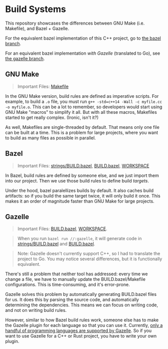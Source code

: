 
# Build Systems

This repository showcases the differences between GNU Make (i.e. Makefile), and Bazel + Gazelle.

For the equivalent bazel implementation of this C++ project, go to [the bazel branch](https://github.com/davidmcnamee/cpp_build/tree/bazel).

For an equivalent bazel implementation *with Gazelle* (translated to Go), see [the gazelle branch](https://github.com/davidmcnamee/cpp_build/tree/gazelle).

## GNU Make

> Important Files: [Makefile](https://github.com/davidmcnamee/cpp_build/blob/main/Makefile)

In the GNU Make version, build rules are defined as imperative scripts. For example, to build a `.o` file, you must run `g++ -std=c++14 -Wall -c myfile.cc -o myfile.o`. This can be a lot to remember, so developers would start using GNU Make "macros" to simplify it all. But with all these macros, Makefiles started to get really complex. (Ironic, isn't it?)

As well, Makefiles are single-threaded by default. That means only one file can be built at a time. This is a problem for large projects, where you want to build as many files as possible in parallel.

## Bazel

> Important Files: [strings/BUILD.bazel](https://github.com/davidmcnamee/cpp_build/blob/bazel/strings/BUILD.bazel), [BUILD.bazel](https://github.com/davidmcnamee/cpp_build/blob/bazel/BUILD.bazel), [WORKSPACE](https://github.com/davidmcnamee/cpp_build/blob/bazel/WORKSPACE)

In Bazel, build rules are defined by someone else, and we just import them into our project. Then we use those build rules to define build *targets*.

Under the hood, bazel paralellizes builds by default. It also caches build artifacts: so if you build the same target twice, it will only build it once. This makes it an order of magnitude faster than GNU Make for large projects.

## Gazelle

> Important Files: [BUILD.bazel](https://github.com/davidmcnamee/cpp_build/blob/gazelle/BUILD.bazel), [WORKSPACE](https://github.com/davidmcnamee/cpp_build/blob/gazelle/WORKSPACE).

> When you run `bazel run //:gazelle`, it will generate code in [strings/BUILD.bazel](https://github.com/davidmcnamee/cpp_build/blob/gazelle/strings/BUILD.bazel) and [BUILD.bazel](https://github.com/davidmcnamee/cpp_build/blob/gazelle/BUILD.bazel).

> Note: Gazelle doesn't currently support C++, so I had to translate the project to Go. You may notice several differences, but it is functionally equivalent.

There's still a problem that neither tool has addressed: every time we change a file, we have to manually update the BUILD.bazel/Makefile configurations. This is time-consuming, and it's error-prone.

Gazelle solves this problem by automatically generating BUILD.bazel files for us. It does this by parsing the source code, and automatically determining the dependencies. This means we can focus on writing code, and not on writing build rules.

However, similar to how Bazel build rules work, someone else has to make the Gazelle plugin for each language so that you can use it. Currently, [only a handful of programming languages are supported by Gazelle](https://github.com/bazelbuild/bazel-gazelle#supported-languages). So if you want to use Gazelle for a C++ or Rust project, you have to write your own plugin.

